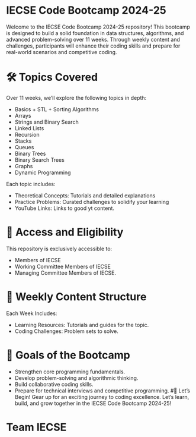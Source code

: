 
# IECSE Code Bootcamp 2024-25 

Welcome to the IECSE Code Bootcamp 2024-25 repository! This bootcamp is designed to build a solid foundation in data structures, algorithms, and advanced problem-solving over 11 weeks. Through weekly content and challenges, participants will enhance their coding skills and prepare for real-world scenarios and competitive coding.

# 🛠️ Topics Covered
Over 11 weeks, we’ll explore the following topics in depth:

- Basics + STL + Sorting Algorithms 
- Arrays 
- Strings and Binary Search 
- Linked Lists 
- Recursion 
- Stacks 
- Queues 
- Binary Trees 
- Binary Search Trees 
- Graphs 
- Dynamic Programming 

Each topic includes:
- Theoretical Concepts: Tutorials and detailed explanations
- Practice Problems: Curated challenges to solidify your learning
- YouTube Links: Links to good yt content. 

# 📝 Access and Eligibility
This repository is exclusively accessible to:

- Members of IECSE 
- Working Committee Members of IECSE
- Managing Committee Members of IECSE.

# 🌟 Weekly Content Structure
Each Week Includes: 
- Learning Resources: Tutorials and guides for the topic.
-  Coding Challenges: Problem sets to solve.
# 🎯 Goals of the Bootcamp 
- Strengthen core programming fundamentals. 
- Develop problem-solving and algorithmic thinking. 
- Build collaborative coding skills. 
- Prepare for technical interviews and competitive programming.
#🚀 Let’s Begin! 
Gear up for an exciting journey to coding excellence. Let’s learn, build, and grow together in the IECSE Code Bootcamp 2024-25!

# Team IECSE









